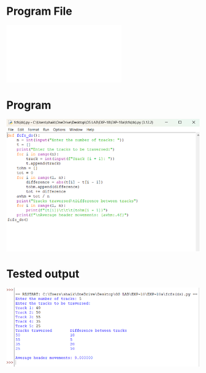# Program File
![program_file](fcfs(ds).py)

# Program
![program](fcfs_program.png)

# Tested output
![Tested_output](fcfs_output.png)
